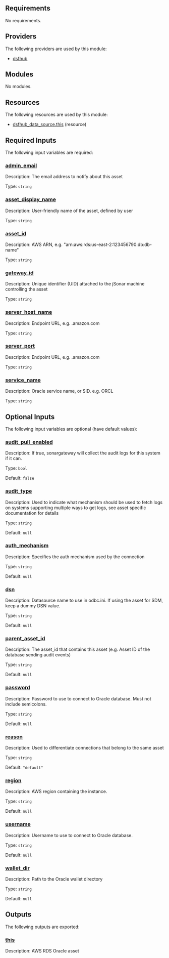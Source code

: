 <!-- BEGIN_TF_DOCS -->
## Requirements

No requirements.

## Providers

The following providers are used by this module:

- <a name="provider_dsfhub"></a> [dsfhub](#provider\_dsfhub)

## Modules

No modules.

## Resources

The following resources are used by this module:

- [dsfhub_data_source.this](https://registry.terraform.io/providers/imperva/dsfhub/latest/docs/resources/data_source) (resource)

## Required Inputs

The following input variables are required:

### <a name="input_admin_email"></a> [admin\_email](#input\_admin\_email)

Description: The email address to notify about this asset

Type: `string`

### <a name="input_asset_display_name"></a> [asset\_display\_name](#input\_asset\_display\_name)

Description: User-friendly name of the asset, defined by user

Type: `string`

### <a name="input_asset_id"></a> [asset\_id](#input\_asset\_id)

Description: AWS ARN, e.g. "arn:aws:rds:us-east-2:123456790:db:db-name"

Type: `string`

### <a name="input_gateway_id"></a> [gateway\_id](#input\_gateway\_id)

Description: Unique identifier (UID) attached to the jSonar machine controlling the asset

Type: `string`

### <a name="input_server_host_name"></a> [server\_host\_name](#input\_server\_host\_name)

Description: Endpoint URL, e.g. <domain>.amazon.com

Type: `string`

### <a name="input_server_port"></a> [server\_port](#input\_server\_port)

Description: Endpoint URL, e.g. <domain>.amazon.com

Type: `string`

### <a name="input_service_name"></a> [service\_name](#input\_service\_name)

Description: Oracle service name, or SID. e.g. ORCL

Type: `string`

## Optional Inputs

The following input variables are optional (have default values):

### <a name="input_audit_pull_enabled"></a> [audit\_pull\_enabled](#input\_audit\_pull\_enabled)

Description: If true, sonargateway will collect the audit logs for this system if it can.

Type: `bool`

Default: `false`

### <a name="input_audit_type"></a> [audit\_type](#input\_audit\_type)

Description: Used to indicate what mechanism should be used to fetch logs on systems supporting multiple ways to get logs, see asset specific documentation for details

Type: `string`

Default: `null`

### <a name="input_auth_mechanism"></a> [auth\_mechanism](#input\_auth\_mechanism)

Description: Specifies the auth mechanism used by the connection

Type: `string`

Default: `null`

### <a name="input_dsn"></a> [dsn](#input\_dsn)

Description: Datasource name to use in odbc.ini. If using the asset for SDM, keep a dummy DSN value.

Type: `string`

Default: `null`

### <a name="input_parent_asset_id"></a> [parent\_asset\_id](#input\_parent\_asset\_id)

Description: The asset\_id that contains this asset (e.g. Asset ID of the database sending audit events)

Type: `string`

Default: `null`

### <a name="input_password"></a> [password](#input\_password)

Description: Password to use to connect to Oracle database. Must not include semicolons.

Type: `string`

Default: `null`

### <a name="input_reason"></a> [reason](#input\_reason)

Description: Used to differentiate connections that belong to the same asset

Type: `string`

Default: `"default"`

### <a name="input_region"></a> [region](#input\_region)

Description: AWS region containing the instance.

Type: `string`

Default: `null`

### <a name="input_username"></a> [username](#input\_username)

Description: Username to use to connect to Oracle database.

Type: `string`

Default: `null`

### <a name="input_wallet_dir"></a> [wallet\_dir](#input\_wallet\_dir)

Description: Path to the Oracle wallet directory

Type: `string`

Default: `null`

## Outputs

The following outputs are exported:

### <a name="output_this"></a> [this](#output\_this)

Description: AWS RDS Oracle asset
<!-- END_TF_DOCS -->